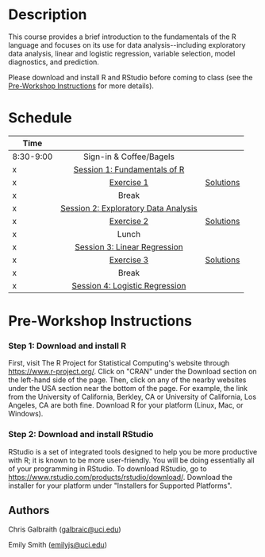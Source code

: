 # Description
This course provides a brief introduction to the fundamentals of the R language and focuses on its use for data analysis--including exploratory data analysis, linear and logistic regression, variable selection, model diagnostics, and prediction.

Please download and install R and RStudio before coming to class (see the [Pre-Workshop Instructions](#Instructions) for more details).


# Schedule
| 	   Time	    |           				|							|
| ------------- | :---------------------:	|  :---------------------:	|
| 	8:30-9:00  	| Sign-in & Coffee/Bagels	|
| 	x 			| [Session 1: Fundamentals of R](http://ucidatascienceinitiative.github.io/IDA-with-R/IDA-with-R_Session_1.html)			| |
| 	x			| [Exercise 1](http://ucidatascienceinitiative.github.io//IDA-with-R/Exercises/IDA-with-R_Exercise_1.html)					| [Solutions](http://ucidatascienceinitiative.github.io//IDA-with-R/Solutions/IDA-with-R_Exercise_1_Solutions.html)|
| 	x			| Break						| |
|   x           | [Session 2: Exploratory Data Analysis](http://ucidatascienceinitiative.github.io/IDA-with-R/IDA-with-R_Session_2.html) 	| |
| 	x			| [Exercise 2](http://ucidatascienceinitiative.github.io//IDA-with-R/Exercises/IDA-with-R_Exercise_2.html)					| [Solutions](http://ucidatascienceinitiative.github.io//IDA-with-R/Solutions/IDA-with-R_Exercise_2_Solutions.html) |
| 	x 		 	| Lunch						| |
| 	x			| [Session 3: Linear Regression](http://ucidatascienceinitiative.github.io/IDA-with-R/IDA-with-R_Session_3.html)			| |
| 	x			| [Exercise 3](http://ucidatascienceinitiative.github.io//IDA-with-R/Exercises/IDA-with-R_Exercise_3.html)					| [Solutions](http://ucidatascienceinitiative.github.io//IDA-with-R/Solutions/IDA-with-R_Exercise_3_Solutions.html) |
| 	x			| Break						| |
| 	x 			| [Session 4: Logistic Regression](http://ucidatascienceinitiative.github.io/IDA-with-R/IDA-with-R_Session_4.html)			| |


# <a name="Instructions"></a>Pre-Workshop Instructions
### Step 1: Download and install R
First, visit The R Project for Statistical Computing's website through <https://www.r-project.org/>. Click on "CRAN" under the Download section on the left-hand side of the page. Then, click on any of the nearby websites under the USA section near the bottom of the page. For example, the link from the University of California, Berkley, CA or University of California, Los Angeles, CA are both fine. Download R for your platform (Linux, Mac, or Windows).

### Step 2: Download and install RStudio
RStudio is a set of integrated tools designed to help you be more productive with R; it is known to be more user-friendly. You will be doing essentially all of your programming in RStudio. To download RStudio, go to <https://www.rstudio.com/products/rstudio/download/>. Download the installer for your platform under "Installers for Supported Platforms".


## Authors
Chris Galbraith (<galbraic@uci.edu>)

Emily Smith (<emilyjs@uci.edu>)
